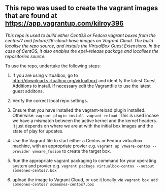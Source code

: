 ## This repo was used to create the vagrant images that are found at https://app.vagrantup.com/kilroy396

*This repo is used to build either CentOS or Fedora vagrant boxes from the centos/7 and fedora/26-cloud-base images on Vagrant Cloud.  The build localise the repo source, and installs the VirtualBox Guest Extensions.  In the case of CentOS, it also enables the epel-release package and localises the repositories source.*

To use the repo, undertake the following steps:
1. If you are using virtualbox, go to http://download.virtualbox.org/virtualbox/ and identify the latest Guest Additions to install.  If necessary edit the Vagrantfile to use the latest guest additons.

2. Verify the correct local repo settings.

3. Ensure that you have installed the vagrant-reload plugin installed.    Otherwise: `vagrant plugin install vagrant-reload`.  This is used incase we have a mismatch between the active kernel and the kernel headers.  It just depends on where we are at with the initial box images and the state of play for updates.

4. Use the Vagrant file to start either a Centos or Fedora virtualbox machine, with an appropriate provier e.g. `vagrant up vmware-centos --provider vmware_fusion` to create the target box.

6. Run the appropriate vagrant packaging to command for your operating system and provier e.g. `vagrant package virtualbox-centos --output someones-centos7.box`

7. upload the image to Vagrant Cloud, or use it locally via `vagrant box add someones-centos7 someones-centos7.box`
